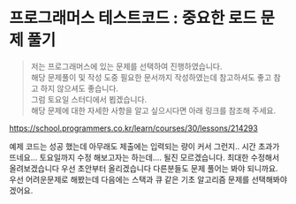 # 프로그래머스 테스트코드 : 중요한 로드 문제 풀기
> 저는 프로그래머스에 있는 문제를 선택하여 진행하였습니다.   
해당 문제풀이 및 작성 도중 필요한 문서까지 작성하였는데
참고하셔도 좋고 참고 하지 않으셔도 좋습니다.   
그럼 토요일 스터디에서 뵙겠습니다.    
해당 문제에 대한 자세한 사항을 알고 싶으시다면 아래 링크를 참조해 주세요.      
    

https://school.programmers.co.kr/learn/courses/30/lessons/214293
        
예제 코드는 성공 했는데 아무래도 제출에는 입력되는 량이 커서 그런지.. 시간 초과가 뜨네요...
토요일까지 수정 해보고자는 하는데.... 될진 모르겠습니다. 최대한 수정해서 올려보겠습니다 우선 초안부터 올리겠습니다 다른분들도 문제 풀어는 봐야 되니까요.    
우선 어려운문제로 해봤는데 다음에는 스택과 큐 같은 기초 알고리즘 문제를 선택해봐야 겠어요.